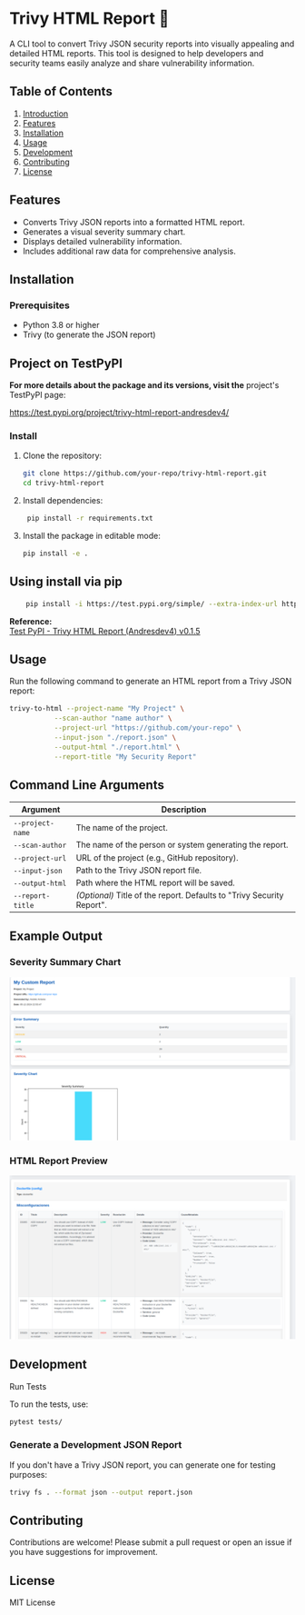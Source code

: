 # Trivy HTML Report 📄

A CLI tool to convert Trivy JSON security reports into visually appealing and detailed HTML reports. This tool is designed to help developers and security teams easily analyze and share vulnerability information.

## Table of Contents

1. [Introduction](#introduction)
2. [Features](#features)
3. [Installation](#installation)
4. [Usage](#usage)
5. [Development](#development)
6. [Contributing](#contributing)
7. [License](#license)

## Features

- Converts Trivy JSON reports into a formatted HTML report.
- Generates a visual severity summary chart.
- Displays detailed vulnerability information.
- Includes additional raw data for comprehensive analysis.

## Installation

### Prerequisites

- Python 3.8 or higher
- Trivy (to generate the JSON report)

## Project on TestPyPI

**For more details about the package and its versions, visit the** 
project's TestPyPI page:

https://test.pypi.org/project/trivy-html-report-andresdev4/

### Install

1. Clone the repository:
   ```bash
   git clone https://github.com/your-repo/trivy-html-report.git
   cd trivy-html-report
   ```
2. Install dependencies:
   ```bash
    pip install -r requirements.txt
   ```

3. Install the package in editable mode:
   ```bash
   pip install -e .
   ```

## Using install via pip


```bash
    pip install -i https://test.pypi.org/simple/ --extra-index-url https://pypi.org/simple/ trivy-html-report-andresdev4
```
**Reference:**  
[Test PyPI - Trivy HTML Report (Andresdev4) v0.1.5](https://test.pypi.org/project/trivy-html-report-andresdev4/0.1.5/)


## Usage
   
   Run the following command to generate an HTML report from a Trivy JSON report:
   
   ```bash
   trivy-to-html --project-name "My Project" \
              --scan-author "name author" \
              --project-url "https://github.com/your-repo" \
              --input-json "./report.json" \
              --output-html "./report.html" \
              --report-title "My Security Report"
   ```

## Command Line Arguments

| Argument        | Description                                                                                  |
|------------------|----------------------------------------------------------------------------------------------|
| `--project-name` | The name of the project.                                                                     |
| `--scan-author`  | The name of the person or system generating the report.                                      |
| `--project-url`  | URL of the project (e.g., GitHub repository).                                                |
| `--input-json`   | Path to the Trivy JSON report file.                                                          |
| `--output-html`  | Path where the HTML report will be saved.                                                    |
| `--report-title` | *(Optional)* Title of the report. Defaults to "Trivy Security Report".                       |

## Example Output

### Severity Summary Chart
![severity_chart](https://github.com/andres-dev4/trivy-html-report/blob/main/src/trivy_html_report_andresdev4/photos/severity_chart.png?raw=True)

### HTML Report Preview
![Report](https://github.com/andres-dev4/trivy-html-report/blob/main/src/trivy_html_report_andresdev4/photos/report.png?raw=True)


## Development

Run Tests

To run the tests, use:

```bash
pytest tests/
```

### Generate a Development JSON Report

If you don't have a Trivy JSON report, you can generate one for testing purposes:
```bash
trivy fs . --format json --output report.json
```

## Contributing

Contributions are welcome! Please submit a pull request or open an issue if you have suggestions for improvement.

## License

MIT License
